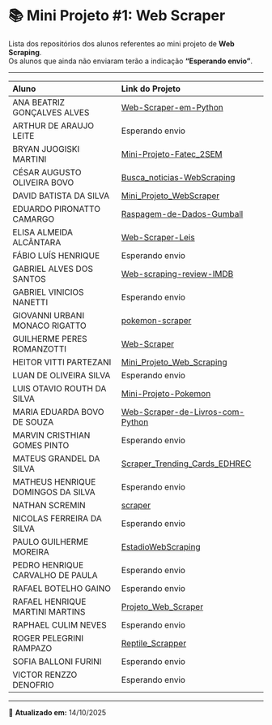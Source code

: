 # 📚 Mini Projeto #1: Web Scraper

Lista dos repositórios dos alunos referentes ao mini projeto de **Web Scraping**.  
Os alunos que ainda não enviaram terão a indicação **“Esperando envio”**.

---


| Aluno | Link do Projeto |
|:------|:----------------|
| ANA BEATRIZ GONÇALVES ALVES | [Web-Scraper-em-Python](https://github.com/AnaBeatrizGAlves/Web-Scraper-em-Python) |
| ARTHUR DE ARAUJO LEITE | Esperando envio |
| BRYAN JUOGISKI MARTINI | [Mini-Projeto-Fatec_2SEM](https://github.com/Bryan-J-Martini/Mini-Projeto-Fatec_2SEM) |
| CÉSAR AUGUSTO OLIVEIRA BOVO | [Busca_noticias-WebScraping](https://github.com/cesarbovo/Busca_noticias-WebScraping) |
| DAVID BATISTA DA SILVA | [Mini_Projeto_WebScraper](https://github.com/GodelianSentence/Mini_Projeto_WebScraper) |
| EDUARDO PIRONATTO CAMARGO | [Raspagem-de-Dados-Gumball](https://github.com/eduardocamargoo/Raspagem-de-Dados-Gumball) |
| ELISA ALMEIDA ALCÂNTARA | [Web-Scraper-Leis](https://github.com/lizziefg/Web-Scraper-Leis) |
| FÁBIO LUÍS HENRIQUE | Esperando envio |
| GABRIEL ALVES DOS SANTOS | [Web-scraping-review-IMDB](https://github.com/GabeAlv/Web-scraping-review-IMDB) |
| GABRIEL VINICIOS NANETTI | Esperando envio |
| GIOVANNI URBANI MONACO RIGATTO | [pokemon-scraper](https://github.com/Gijo-0/pokemon-scraper) |
| GUILHERME PERES ROMANZOTTI | [Web-Scraper](https://github.com/GuilhermePeresRomanzotti/Web-Scraper) |
| HEITOR VITTI PARTEZANI | [Mini_Projeto_Web_Scraping](https://github.com/HeitorVittiPartezani/Mini_Projeto_Web_Scraping) |
| LUAN DE OLIVEIRA SILVA | Esperando envio |
| LUIS OTAVIO ROUTH DA SILVA | [Mini-Projeto-Pokemon](https://github.com/LuisRouth/Mini-Projeto-Pokemon) |
| MARIA EDUARDA BOVO DE SOUZA | [Web-Scraper-de-Livros-com-Python](https://github.com/MariaBovo/Web-Scraper-de-Livros-com-Python) |
| MARVIN CRISTHIAN GOMES PINTO | Esperando envio |
| MATEUS GRANDEL DA SILVA | [Scraper_Trending_Cards_EDHREC](https://github.com/MateusJoga/Scraper_Trending_Cards_EDHREC) |
| MATHEUS HENRIQUE DOMINGOS DA SILVA | Esperando envio |
| NATHAN SCREMIN | [scraper](https://github.com/nathanscremin/scraper) |
| NICOLAS FERREIRA DA SILVA | Esperando envio |
| PAULO GUILHERME MOREIRA | [EstadioWebScraping](https://github.com/pgmoreiraa/EstadioWebScraping) |
| PEDRO HENRIQUE CARVALHO DE PAULA | Esperando envio |
| RAFAEL BOTELHO GAINO | Esperando envio |
| RAFAEL HENRIQUE MARTINI MARTINS | [Projeto_Web_Scraper](https://github.com/RafaelHenriqueMM/Projeto_Web_Scraper) |
| RAPHAEL CULIM NEVES | Esperando envio |
| ROGER PELEGRINI RAMPAZO | [Reptile_Scrapper](https://github.com/Lerofert/Reptile_Scrapper) |
| SOFIA BALLONI FURINI | Esperando envio |
| VICTOR RENZZO DENOFRIO | Esperando envio |

---

📅 **Atualizado em:** 14/10/2025  

